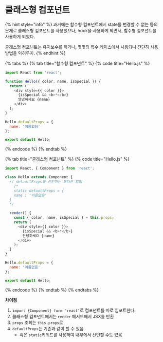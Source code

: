# 클래스형 컴포넌트

{% hint style="info" %}
과거에는 함수형 컴포넌트에서 state를 변경할 수 없는 등의 문제로 클래스형 컴포넌트를 사용했으나, hook을 사용하게 되면서, 함수형 컴포넌트를 사용하게 되었다.

클래스형 컴포넌트는 유지보수를 하거나, 몇몇의 특수 케이스에서 사용되니 간단히 사용 방법을 익혀두자.
{% endhint %}

{% tabs %}
{% tab title="함수형 컴포넌트" %}
{% code title="Hello.js" %}
```javascript
import React from 'react';

function Hello({ color, name, isSpecial }) {
  return (
    <div style={{ color }}>
      {isSpecial && <b>*</b>}
      안녕하세요 {name}
    </div>
  );
}

Hello.defaultProps = {
  name: '이름없음'
};

export default Hello;
```
{% endcode %}
{% endtab %}

{% tab title="클래스형 컴포넌트" %}
{% code title="Hello.js" %}
```javascript
import React, { Component } from 'react';

class Hello extends Component {
  // defaultProps를 선언하는 또다른 방법
	/* 
	static defaultProps = {
    name : '이름없음'
  }
  */

  render() {
    const { color, name, isSpecial } = this.props;
    return (
      <div style={{ color }}>
        {isSpecial && <b>*</b>}
        안녕하세요 {name}
      </div>
    );
  }
}

Hello.defaultProps = {
  name: '이름없음'
};

export default Hello;
```
{% endcode %}
{% endtab %}
{% endtabs %}

**차이점**

1. `import {Component} form 'react'`로 컴포넌트를 따로 임포트한다.
2. 클래스형 컴포넌트에서는 `render` 메서드에서 JSX를 반환
3. `props` 조회는 `this.props`로
4. `defaultProps`는 기존과 같이 할 수 있음
   * 혹은 `static`키워드를 사용하여 내부에서 선언할 수도 있음

